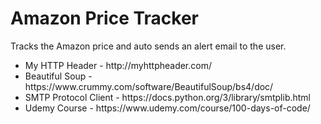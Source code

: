 # Amazon Price Tracker
<p>
  Tracks the Amazon price and auto sends an alert email to the user.
</p>
<ul>
  <li>My HTTP Header - http://myhttpheader.com/
  <li>Beautiful Soup - https://www.crummy.com/software/BeautifulSoup/bs4/doc/
  <li>SMTP Protocol Client - https://docs.python.org/3/library/smtplib.html
  <li>Udemy Course - https://www.udemy.com/course/100-days-of-code/
</ul>
